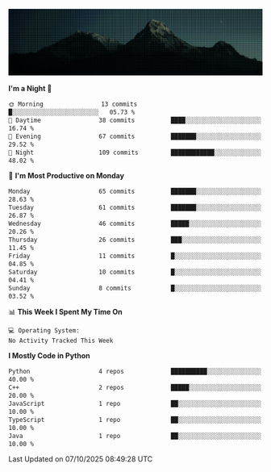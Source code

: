 <p><img src="SCR-20251007-czlk.png" alt="alt README header"></p>

<!--START_SECTION:waka-->
**I'm a Night 🦉** 

```text
🌞 Morning                13 commits          █░░░░░░░░░░░░░░░░░░░░░░░░   05.73 % 
🌆 Daytime                38 commits          ████░░░░░░░░░░░░░░░░░░░░░   16.74 % 
🌃 Evening                67 commits          ███████░░░░░░░░░░░░░░░░░░   29.52 % 
🌙 Night                  109 commits         ████████████░░░░░░░░░░░░░   48.02 % 
```
📅 **I'm Most Productive on Monday** 

```text
Monday                   65 commits          ███████░░░░░░░░░░░░░░░░░░   28.63 % 
Tuesday                  61 commits          ███████░░░░░░░░░░░░░░░░░░   26.87 % 
Wednesday                46 commits          █████░░░░░░░░░░░░░░░░░░░░   20.26 % 
Thursday                 26 commits          ███░░░░░░░░░░░░░░░░░░░░░░   11.45 % 
Friday                   11 commits          █░░░░░░░░░░░░░░░░░░░░░░░░   04.85 % 
Saturday                 10 commits          █░░░░░░░░░░░░░░░░░░░░░░░░   04.41 % 
Sunday                   8 commits           █░░░░░░░░░░░░░░░░░░░░░░░░   03.52 % 
```


📊 **This Week I Spent My Time On** 

```text
💻 Operating System: 
No Activity Tracked This Week
```

**I Mostly Code in Python** 

```text
Python                   4 repos             ██████████░░░░░░░░░░░░░░░   40.00 % 
C++                      2 repos             █████░░░░░░░░░░░░░░░░░░░░   20.00 % 
JavaScript               1 repo              ██░░░░░░░░░░░░░░░░░░░░░░░   10.00 % 
TypeScript               1 repo              ██░░░░░░░░░░░░░░░░░░░░░░░   10.00 % 
Java                     1 repo              ██░░░░░░░░░░░░░░░░░░░░░░░   10.00 % 
```




 Last Updated on 07/10/2025 08:49:28 UTC
<!--END_SECTION:waka-->
